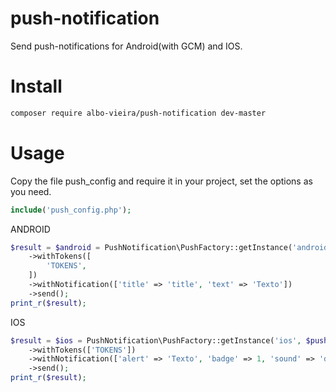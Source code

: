 # push-notification
Send push-notifications for Android(with GCM) and IOS. 

# Install
```sh
composer require albo-vieira/push-notification dev-master 
```

# Usage

Copy the file push_config and require it in your project, set the options as you need.
```php
include('push_config.php');
```

ANDROID
```php
$result = $android = PushNotification\PushFactory::getInstance('android', $pushConfig)
    ->withTokens([
        'TOKENS',
    ])
    ->withNotification(['title' => 'title', 'text' => 'Texto'])
    ->send();
print_r($result);  
```


IOS
```php
$result = $ios = PushNotification\PushFactory::getInstance('ios', $pushConfig)
    ->withTokens(['TOKENS'])
    ->withNotification(['alert' => 'Texto', 'badge' => 1, 'sound' => 'default'])
    ->send();
print_r($result);
```
    
